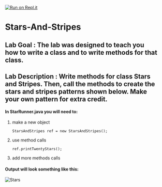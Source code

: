 [![Run on Repl.it](https://repl.it/badge/github/Breathitt-High-School/stars-and-stripes-Zyanna-gay)](https://repl.it/github/Breathitt-High-School/stars-and-stripes-Zyanna-gay)
# Stars-And-Stripes

## Lab Goal :  The lab was designed to teach you how to write a class and to write methods for that class.  

## Lab Description :  Write methods for class Stars and Stripes.  Then, call the methods to create the stars and stripes patterns shown below.  Make your own pattern for extra credit.

#### In StarRunner.java you will need to: 
  1. make a new object
  
     `StarsAndStripes ref = new StarsAndStripes();`
   

  2. use method calls
  
     `ref.printTwentyStars();`

  3. add more methods calls


#### Output will look something like this: 
![Stars](https://github.com/Breathitt-High-School/Stars-And-Stripes/blob/main/Screen%20Shot%202020-10-03%20at%2012.12.17%20AM.png)

